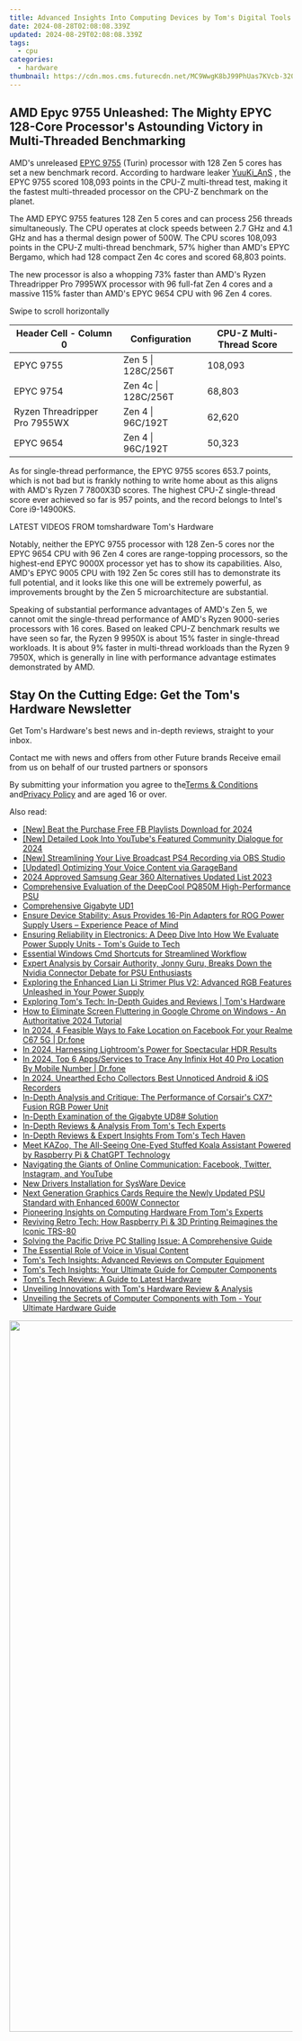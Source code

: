 ```yaml
---
title: Advanced Insights Into Computing Devices by Tom's Digital Tools Resource
date: 2024-08-28T02:08:08.339Z
updated: 2024-08-29T02:08:08.339Z
tags:
  - cpu
categories:
  - hardware
thumbnail: https://cdn.mos.cms.futurecdn.net/MC9WwgK8bJ99PhUas7KVcb-320-80.png
---
```


## AMD Epyc 9755 Unleashed: The Mighty EPYC 128-Core Processor's Astounding Victory in Multi-Threaded Benchmarking

AMD's unreleased [EPYC 9755](https://www.tomshardware.com/pc-components/cpus/amd-announces-3nm-epyc-turin-launching-with-192-cores-and-384-threads-in-second-half-of-2024-54x-faster-than-intel-xeon-in-ai-workload) (Turin) processor with 128 Zen 5 cores has set a new benchmark record. According to hardware leaker [YuuKi_AnS](https://x.com/yuuki%5Fans/status/1816185684753015066) , the EPYC 9755 scored 108,093 points in the CPU-Z multi-thread test, making it the fastest multi-threaded processor on the CPU-Z benchmark on the planet.

 The AMD EPYC 9755 features 128 Zen 5 cores and can process 256 threads simultaneously. The CPU operates at clock speeds between 2.7 GHz and 4.1 GHz and has a thermal design power of 500W. The CPU scores 108,093 points in the CPU-Z multi-thread benchmark, 57% higher than AMD's EPYC Bergamo, which had 128 compact Zen 4c cores and scored 68,803 points.

 The new processor is also a whopping 73% faster than AMD's Ryzen Threadripper Pro 7995WX processor with 96 full-fat Zen 4 cores and a massive 115% faster than AMD's EPYC 9654 CPU with 96 Zen 4 cores.

 Swipe to scroll horizontally

| Header Cell - Column 0        | Configuration       | CPU-Z Multi-Thread Score |
| ----------------------------- | ------------------- | ------------------------ |
| EPYC 9755                     | Zen 5 \| 128C/256T  | 108,093                  |
| EPYC 9754                     | Zen 4c \| 128C/256T | 68,803                   |
| Ryzen Threadripper Pro 7955WX | Zen 4 \| 96C/192T   | 62,620                   |
| EPYC 9654                     | Zen 4 \| 96C/192T   | 50,323                   |

 As for single-thread performance, the EPYC 9755 scores 653.7 points, which is not bad but is frankly nothing to write home about as this aligns with AMD's Ryzen 7 7800X3D scores. The highest CPU-Z single-thread score ever achieved so far is 957 points, and the record belongs to Intel's Core i9-14900KS.

 LATEST VIDEOS FROM tomshardware Tom's Hardware

 Notably, neither the EPYC 9755 processor with 128 Zen-5 cores nor the EPYC 9654 CPU with 96 Zen 4 cores are range-topping processors, so the highest-end EPYC 9000X processor yet has to show its capabilities. Also, AMD's EPYC 9005 CPU with 192 Zen 5c cores still has to demonstrate its full potential, and it looks like this one will be extremely powerful, as improvements brought by the Zen 5 microarchitecture are substantial.

 Speaking of substantial performance advantages of AMD's Zen 5, we cannot omit the single-thread performance of AMD's Ryzen 9000-series processors with 16 cores. Based on leaked CPU-Z benchmark results we have seen so far, the Ryzen 9 9950X is about 15% faster in single-thread workloads. It is about 9% faster in multi-thread workloads than the Ryzen 9 7950X, which is generally in line with performance advantage estimates demonstrated by AMD.

## Stay On the Cutting Edge: Get the Tom's Hardware Newsletter

 Get Tom's Hardware's best news and in-depth reviews, straight to your inbox.

 Contact me with news and offers from other Future brands  Receive email from us on behalf of our trusted partners or sponsors

 By submitting your information you agree to the[Terms & Conditions](https://futureplc.com/terms-conditions/) and[Privacy Policy](https://futureplc.com/privacy-policy/) and are aged 16 or over.


<ins class="adsbygoogle"
     style="display:block"
     data-ad-format="autorelaxed"
     data-ad-client="ca-pub-7571918770474297"
     data-ad-slot="1223367746"></ins>



<ins class="adsbygoogle"
     style="display:block"
     data-ad-client="ca-pub-7571918770474297"
     data-ad-slot="8358498916"
     data-ad-format="auto"
     data-full-width-responsive="true"></ins>

<span class="atpl-alsoreadstyle">Also read:</span>
<div><ul>
<li><a href="https://facebook-clips.techidaily.com/new-beat-the-purchase-free-fb-playlists-download-for-2024/"><u>[New] Beat the Purchase  Free FB Playlists Download for 2024</u></a></li>
<li><a href="https://youtube-webster.techidaily.com/etailed-look-into-youtubes-featured-community-dialogue-for-2024/"><u>[New] Detailed Look Into YouTube's Featured Community Dialogue for 2024</u></a></li>
<li><a href="https://remote-screen-capture.techidaily.com/new-streamlining-your-live-broadcast-ps4-recording-via-obs-studio/"><u>[New] Streamlining Your Live Broadcast  PS4 Recording via OBS Studio</u></a></li>
<li><a href="https://extra-approaches.techidaily.com/updated-optimizing-your-voice-content-via-garageband/"><u>[Updated] Optimizing Your Voice Content via GarageBand</u></a></li>
<li><a href="https://extra-approaches.techidaily.com/2024-approved-samsung-gear-360-alternatives-updated-list-2023/"><u>2024 Approved  Samsung Gear 360 Alternatives  Updated List 2023</u></a></li>
<li><a href="https://hardware-updates.techidaily.com/comprehensive-evaluation-of-the-deepcool-pq850m-high-performance-psu/"><u>Comprehensive Evaluation of the DeepCool PQ850M High-Performance PSU</u></a></li>
<li><a href="https://hardware-updates.techidaily.com/comprehensive-gigabyte-ud1/"><u>Comprehensive Gigabyte UD1</u></a></li>
<li><a href="https://hardware-updates.techidaily.com/ensure-device-stability-asus-provides-16-pin-adapters-for-rog-power-supply-users-experience-peace-of-mind/"><u>Ensure Device Stability: Asus Provides 16-Pin Adapters for ROG Power Supply Users – Experience Peace of Mind</u></a></li>
<li><a href="https://hardware-updates.techidaily.com/ensuring-reliability-in-electronics-a-deep-dive-into-how-we-evaluate-power-supply-units-toms-guide-to-tech/"><u>Ensuring Reliability in Electronics: A Deep Dive Into How We Evaluate Power Supply Units - Tom's Guide to Tech</u></a></li>
<li><a href="https://win11.techidaily.com/essential-windows-cmd-shortcuts-for-streamlined-workflow/"><u>Essential Windows Cmd Shortcuts for Streamlined Workflow</u></a></li>
<li><a href="https://hardware-updates.techidaily.com/expert-analysis-by-corsair-authority-jonny-guru-breaks-down-the-nvidia-connector-debate-for-psu-enthusiasts/"><u>Expert Analysis by Corsair Authority, Jonny Guru, Breaks Down the Nvidia Connector Debate for PSU Enthusiasts</u></a></li>
<li><a href="https://hardware-updates.techidaily.com/exploring-the-enhanced-lian-li-strimer-plus-v2-advanced-rgb-features-unleashed-in-your-power-supply/"><u>Exploring the Enhanced Lian Li Strimer Plus V2: Advanced RGB Features Unleashed in Your Power Supply</u></a></li>
<li><a href="https://hardware-updates.techidaily.com/exploring-toms-tech-in-depth-guides-and-reviews-toms-hardware/"><u>Exploring Tom's Tech: In-Depth Guides and Reviews | Tom's Hardware</u></a></li>
<li><a href="https://win-able.techidaily.com/how-to-eliminate-screen-fluttering-in-google-chrome-on-windows-an-authoritative-2024-tutorial/"><u>How to Eliminate Screen Fluttering in Google Chrome on Windows - An Authoritative 2024 Tutorial</u></a></li>
<li><a href="https://location-social.techidaily.com/in-2024-4-feasible-ways-to-fake-location-on-facebook-for-your-realme-c67-5g-drfone-by-drfone-virtual-android/"><u>In 2024, 4 Feasible Ways to Fake Location on Facebook For your Realme C67 5G | Dr.fone</u></a></li>
<li><a href="https://some-knowledge.techidaily.com/in-2024-harnessing-lightrooms-power-for-spectacular-hdr-results/"><u>In 2024, Harnessing Lightroom's Power for Spectacular HDR Results</u></a></li>
<li><a href="https://android-location-track.techidaily.com/in-2024-top-6-appsservices-to-trace-any-infinix-hot-40-pro-location-by-mobile-number-drfone-by-drfone-virtual-android/"><u>In 2024, Top 6 Apps/Services to Trace Any Infinix Hot 40 Pro Location By Mobile Number | Dr.fone</u></a></li>
<li><a href="https://remote-screen-capture.techidaily.com/in-2024-unearthed-echo-collectors-best-unnoticed-android-and-ios-recorders/"><u>In 2024, Unearthed Echo Collectors  Best Unnoticed Android & iOS Recorders</u></a></li>
<li><a href="https://hardware-updates.techidaily.com/in-depth-analysis-and-critique-the-performance-of-corsairs-cx7-fusion-rgb-power-unit/"><u>In-Depth Analysis and Critique: The Performance of Corsair's CX7^ Fusion RGB Power Unit</u></a></li>
<li><a href="https://hardware-updates.techidaily.com/in-depth-examination-of-the-gigabyte-ud8-solution/"><u>In-Depth Examination of the Gigabyte UD8# Solution</u></a></li>
<li><a href="https://hardware-updates.techidaily.com/in-depth-reviews-and-analysis-from-toms-tech-experts/"><u>In-Depth Reviews & Analysis From Tom's Tech Experts</u></a></li>
<li><a href="https://hardware-updates.techidaily.com/in-depth-reviews-and-expert-insights-from-toms-tech-haven/"><u>In-Depth Reviews & Expert Insights From Tom's Tech Haven</u></a></li>
<li><a href="https://hardware-updates.techidaily.com/meet-kazoo-the-all-seeing-one-eyed-stuffed-koala-assistant-powered-by-raspberry-pi-and-chatgpt-technology/"><u>Meet KAZoo, The All-Seeing One-Eyed Stuffed Koala Assistant Powered by Raspberry Pi & ChatGPT Technology</u></a></li>
<li><a href="https://win-forum.techidaily.com/navigating-the-giants-of-online-communication-facebook-twitter-instagram-and-youtube/"><u>Navigating the Giants of Online Communication: Facebook, Twitter, Instagram, and YouTube</u></a></li>
<li><a href="https://driver-error.techidaily.com/new-drivers-installation-for-sysware-device/"><u>New Drivers Installation for SysWare Device</u></a></li>
<li><a href="https://hardware-updates.techidaily.com/next-generation-graphics-cards-require-the-newly-updated-psu-standard-with-enhanced-600w-connector/"><u>Next Generation Graphics Cards Require the Newly Updated PSU Standard with Enhanced 600W Connector</u></a></li>
<li><a href="https://hardware-updates.techidaily.com/pioneering-insights-on-computing-hardware-from-toms-experts/"><u>Pioneering Insights on Computing Hardware From Tom's Experts</u></a></li>
<li><a href="https://hardware-updates.techidaily.com/reviving-retro-tech-how-raspberry-pi-and-3d-printing-reimagines-the-iconic-trs-80/"><u>Reviving Retro Tech: How Raspberry Pi & 3D Printing Reimagines the Iconic TRS-80</u></a></li>
<li><a href="https://win-answers.techidaily.com/solving-the-pacific-drive-pc-stalling-issue-a-comprehensive-guide/"><u>Solving the Pacific Drive PC Stalling Issue: A Comprehensive Guide</u></a></li>
<li><a href="https://fox-links.techidaily.com/the-essential-role-of-voice-in-visual-content/"><u>The Essential Role of Voice in Visual Content</u></a></li>
<li><a href="https://hardware-updates.techidaily.com/toms-tech-insights-advanced-reviews-on-computer-equipment/"><u>Tom's Tech Insights: Advanced Reviews on Computer Equipment</u></a></li>
<li><a href="https://hardware-updates.techidaily.com/toms-tech-insights-your-ultimate-guide-for-computer-components/"><u>Tom's Tech Insights: Your Ultimate Guide for Computer Components</u></a></li>
<li><a href="https://hardware-updates.techidaily.com/toms-tech-review-a-guide-to-latest-hardware/"><u>Tom's Tech Review: A Guide to Latest Hardware</u></a></li>
<li><a href="https://hardware-updates.techidaily.com/unveiling-innovations-with-toms-hardware-review-and-analysis/"><u>Unveiling Innovations with Tom's Hardware Review & Analysis</u></a></li>
<li><a href="https://hardware-updates.techidaily.com/unveiling-the-secrets-of-computer-components-with-tom-your-ultimate-hardware-guide/"><u>Unveiling the Secrets of Computer Components with Tom - Your Ultimate Hardware Guide</u></a></li>
</ul></div>

<!-- affiliate ads begin -->
<a href="https://twopages.pxf.io/c/5597632/1873313/18544" target="_top" id="1873313"><img src="//a.impactradius-go.com/display-ad/18544-1873313" border="0" alt="" width="1080" height="1263"/></a><img height="0" width="0" src="https://imp.pxf.io/i/5597632/1873313/18544" style="position:absolute;visibility:hidden;" border="0" />
<!-- affiliate ads end -->
